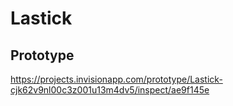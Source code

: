 # Lastick

## Prototype
https://projects.invisionapp.com/prototype/Lastick-cjk62v9nl00c3z001u13m4dv5/inspect/ae9f145e
